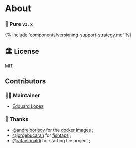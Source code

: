 # About

### :rocket: Pure `v3.x`

{% include 'components/versioning-support-strategy.md' %}

## :classical_building: License

[MIT][MIT]

## Contributors

### :man_technologist: Maintainer

* [Édouard Lopez](https://github.com/edouard-lopez)

### :clap: Thanks

* [@andreiborisov](https://github.com/andreiborisov) for the [docker images][docker-images] ;
* [@jorgebucaran](https://github.com/jorgebucaran/) for [fishtape](https://github.com/jorgebucaran/fishtape) ;
* [@rafaelrinaldi](https://github.com/pure-fish/pure) for starting the project ;

[MIT]: ../LICENSE.md
[docker-images]: https://github.com/andreiborisov/docker-fish/
